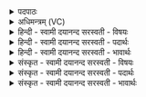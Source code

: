 <details><summary>पदपाठः</summary>

विव॑स्वन्। आ॒दि॒त्य॒। ए॒षः। ते॒। सो॒म॒पी॒थ इति॑ सोमऽपी॒थः। तस्मि॑न्। म॒त्स्व॒। श्रत्। अ॒स्मै॒। न॒रः। वच॑से। द॒धा॒त॒न॒। यत्। आ॒शी॒र्देत्या॑शीः॒ऽदा। दम्प॑ती॒ इति॒ दम्ऽप॑ती। वा॒मम्। अश्नु॒तः। पुमा॑न्। पु॒त्रः। जा॒य॒ते॒। वि॒न्दते॑। वसु॑। अध॑। वि॒श्वाहा॑। अ॒र॒पः। ए॒ध॒ते॒। गृ॒हे। ५।
</details>

<details><summary>अधिमन्त्रम् (VC)</summary>

- गृहपतयो देवताः
- कुत्स ऋषिः
- प्राजापत्या अनुष्टुप्, निचृद् आर्षी जगती
- निषादः, गान्धारः
</details>

<details><summary>हिन्दी - स्वामी दयानन्द सरस्वती  - विषयः</summary>

फिर भी गृहस्थ का धर्म अगले मन्त्र में कहा है ॥
</details>

<details><summary>हिन्दी - स्वामी दयानन्द सरस्वती  - पदार्थः</summary>

पदार्थान्वयभाषाः -  हे (विवस्वन्) विविध प्रकार के स्थानों में बसनेवाले (आदित्य) अविनाशीस्वरूप विद्वन् गृहस्थ ! (एषः) यह जो (ते) आपका (सोमपीथः) जिसमें सोम लता आदि ओषधियों के रस पीने में आवें, ऐसा गृहाश्रम है (तस्मिन्) उस में आप (विश्वाहा) सब दिन (मत्स्व) आनन्दित रहो। हे (नरः) गृहाश्रम करनेवाले गृहस्थो ! आप लोग (अस्मै) इस (वचसे) गृहाश्रम के वाग् व्यवहार के लिये (श्रत्) सत्य ही का (दधातन) धारण करो। (यत्) जिस (गृहे) गृहाश्रम में (दम्पती) स्त्रीपुरुष (वामम्) प्रशंसनीय गृहाश्रम के धर्म को (अश्नुतः) प्राप्त होते हैं, उस में (आशीर्दा) कामना देनेवाला (अरपः) निष्पाप धर्मात्मा (पुमान्) पुरुषार्थी (पुत्रः) वृद्धावस्था के दुःखों से रक्षा करनेवाला पुत्र (जायते) उत्पन्न होता है, वह उत्तम (वसु) धन को (विन्दते) प्राप्त होता है, (अध) इस के अनन्तर वह कुटुम्ब और विद्या धन के ऐश्वर्य से (एधते) बढ़ता है ॥५॥
</details>

<details><summary>हिन्दी - स्वामी दयानन्द सरस्वती  - भावार्थः</summary>

भावार्थभाषाः -  स्त्रीपुरुषों को चाहिये कि अच्छी प्रीति से परस्पर परीक्षापूर्वक स्वयंवर विवाह और सत्य आचरणों से सन्तानों को उत्पन्न कर बहुत ऐश्वर्य को प्राप्त होके नित्य उन्नति पावें ॥५॥
</details>

<details><summary>संस्कृत - स्वामी दयानन्द सरस्वती  - विषयः</summary>

पुनरपि गृहस्थधर्म्ममाह ॥
</details>

<details><summary>संस्कृत - स्वामी दयानन्द सरस्वती  - पदार्थः</summary>

पदार्थान्वयभाषाः -  हे विवस्वन्नादित्य गृहिन् ! एष ते तव सोमपीथो गृहाश्रमोऽस्ति, तस्मिँस्त्वं विश्वाहा मत्स्व हर्षितो भव। हे नरो गृहाश्रमस्था यूयमस्मै वचसे श्रद्दधातन, यत् यस्मिन् गृहे दम्पती वाममश्नुतस्तस्मिन् आशीर्दा अरपः पुमान् पुत्रो जायते, वसु विन्दते, अधैधते च ॥५॥
</details>

<details><summary>संस्कृत - स्वामी दयानन्द सरस्वती  - भावार्थः</summary>

भावार्थभाषाः -  स्त्रीपुंसौ सुप्रेम्णा परस्परपरीक्षापूर्वकं स्वयंवरोद्वाहं विधाय, सत्याचरणेन सन्तानानुत्पाद्य महदैश्वर्यं लब्ध्वा सुखन्नित्यमुन्नीयेताम् ॥५॥
</details>